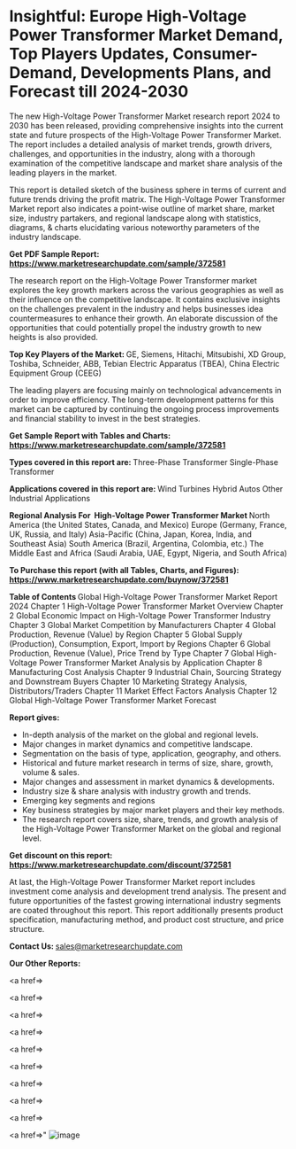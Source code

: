 # Insightful: Europe High-Voltage Power Transformer Market Demand, Top Players Updates, Consumer-Demand, Developments Plans, and Forecast till 2024-2030

The new High-Voltage Power Transformer Market research report 2024 to 2030 has been released, providing comprehensive insights into the current state and future prospects of the High-Voltage Power Transformer Market. The report includes a detailed analysis of market trends, growth drivers, challenges, and opportunities in the industry, along with a thorough examination of the competitive landscape and market share analysis of the leading players in the market.

This report is detailed sketch of the business sphere in terms of current and future trends driving the profit matrix. The High-Voltage Power Transformer Market report also indicates a point-wise outline of market share, market size, industry partakers, and regional landscape along with statistics, diagrams, &amp; charts elucidating various noteworthy parameters of the industry landscape.

<strong><b>Get PDF Sample Report: <a href=https://www.marketresearchupdate.com/sample/372581>https://www.marketresearchupdate.com/sample/372581</a></b></strong>

The research report on the High-Voltage Power Transformer market explores the key growth markers across the various geographies as well as their influence on the competitive landscape. It contains exclusive insights on the challenges prevalent in the industry and helps businesses idea countermeasures to enhance their growth. An elaborate discussion of the opportunities that could potentially propel the industry growth to new heights is also provided.

<strong><b>Top Key Players of the Market:
</b></strong>GE, Siemens, Hitachi, Mitsubishi, XD Group, Toshiba, Schneider, ABB, Tebian Electric Apparatus (TBEA), China Electric Equipment Group (CEEG)<strong><b>
</b></strong>

The leading players are focusing mainly on technological advancements in order to improve efficiency. The long-term development patterns for this market can be captured by continuing the ongoing process improvements and financial stability to invest in the best strategies.

<strong><b>Get Sample Report with Tables and Charts: <a href=https://www.marketresearchupdate.com/sample/372581>https://www.marketresearchupdate.com/sample/372581</a></b></strong>

<strong><b>Types covered in this report are:
</b></strong>Three-Phase Transformer
Single-Phase Transformer<strong><b>
</b></strong>

<strong><b>Applications covered in this report are:
</b></strong>Wind Turbines
Hybrid Autos
Other Industrial Applications<strong><b>
</b></strong>

<strong><b>Regional Analysis For  High-Voltage Power Transformer Market</b></strong><strong><b>
</b></strong>North America (the United States, Canada, and Mexico)
Europe (Germany, France, UK, Russia, and Italy)
Asia-Pacific (China, Japan, Korea, India, and Southeast Asia)
South America (Brazil, Argentina, Colombia, etc.)
The Middle East and Africa (Saudi Arabia, UAE, Egypt, Nigeria, and South Africa)

<strong><b>To Purchase this report (with all Tables, Charts, and Figures): <a href=https://www.marketresearchupdate.com/buynow/372581>https://www.marketresearchupdate.com/buynow/372581</a></b></strong>

<strong><b>Table of Contents</b></strong><strong><b>
</b></strong>Global High-Voltage Power Transformer Market Report 2024
Chapter 1 High-Voltage Power Transformer Market Overview
Chapter 2 Global Economic Impact on High-Voltage Power Transformer Industry
Chapter 3 Global Market Competition by Manufacturers
Chapter 4 Global Production, Revenue (Value) by Region
Chapter 5 Global Supply (Production), Consumption, Export, Import by Regions
Chapter 6 Global Production, Revenue (Value), Price Trend by Type
Chapter 7 Global High-Voltage Power Transformer Market Analysis by Application
Chapter 8 Manufacturing Cost Analysis
Chapter 9 Industrial Chain, Sourcing Strategy and Downstream Buyers
Chapter 10 Marketing Strategy Analysis, Distributors/Traders
Chapter 11 Market Effect Factors Analysis
Chapter 12 Global High-Voltage Power Transformer Market Forecast

<strong><b>Report gives:</b></strong>

- In-depth analysis of the market on the global and regional levels.
- Major changes in market dynamics and competitive landscape.
- Segmentation on the basis of type, application, geography, and others.
- Historical and future market research in terms of size, share, growth, volume &amp; sales.
- Major changes and assessment in market dynamics &amp; developments.
- Industry size &amp; share analysis with industry growth and trends.
- Emerging key segments and regions
- Key business strategies by major market players and their key methods.
- The research report covers size, share, trends, and growth analysis of the High-Voltage Power Transformer Market on the global and regional level.

<strong><b>Get discount on this report: <a href=https://www.marketresearchupdate.com/discount/372581>https://www.marketresearchupdate.com/discount/372581</a></b></strong>

At last, the High-Voltage Power Transformer Market report includes investment come analysis and development trend analysis. The present and future opportunities of the fastest growing international industry segments are coated throughout this report. This report additionally presents product specification, manufacturing method, and product cost structure, and price structure.

<strong><b>Contact Us:
</b></strong>sales@marketresearchupdate.com

<strong>Our Other Reports:</strong>

<a href=></a>

<a href=></a>

<a href=></a>

<a href=></a>

<a href=></a>

<a href=></a>

<a href=></a>

<a href=></a>

<a href=></a>

<a href=></a>"
![image](https://github.com/Gayatrikarjule/Market-Analysis-360/assets/97346546/e571adf5-cb5c-45bd-a2af-397c4efe227d)
